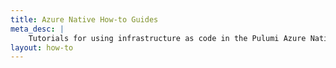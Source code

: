 ```yaml
---
title: Azure Native How-to Guides
meta_desc: |
    Tutorials for using infrastructure as code in the Pulumi Azure Native package
layout: how-to
---
```

